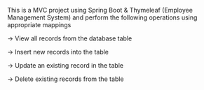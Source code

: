 This is a MVC project using Spring Boot & Thymeleaf (Employee Management System) and perform the following operations using appropriate mappings

-> View all records from the database table

-> Insert new records into the table

-> Update an existing record in the table

-> Delete existing records from the table
